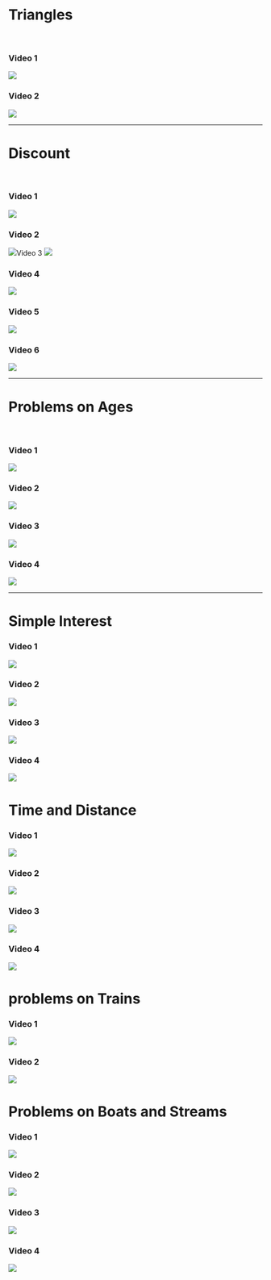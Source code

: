 <h1>Triangles</h1>
<br/>
<h3>Video 1</h3>
<a href="https://youtu.be/MOXVNUqNNwM"><img src="https://github.com/yogaprasadk/Aptitude_COURSE_A_TO_Z/assets/174566721/5f85d511-7054-4e36-858b-54049aefc28c"></a>
<h3>Video 2</h3>
<a href="https://youtu.be/rkREV7mmj2s"><img src="https://github.com/yogaprasadk/Aptitude_COURSE_A_TO_Z/assets/174566721/708ae36f-d446-4707-aa92-4707cbeae052"/></a>
<hr/>
<h1>Discount</h1>
<br/>
<h3>Video 1</h3>
<a href="https://youtu.be/K83TNFowMEU"><img src="https://github.com/user-attachments/assets/d346a361-dec2-4afc-9166-c5cde87cd630"></a>
<h3>Video 2</h3>
<a href="https://youtu.be/3SMWcO92sl0"><img src="https://github.com/user-attachments/assets/2295fb42-2e2b-4def-bbf6-8aaecb214cd9"/></a
<h3>Video 3</h3>
<a href="https://youtu.be/fDckdPS2W2o"><img src="https://github.com/user-attachments/assets/b7b04f04-2660-473b-ac22-9f5cb4f6f199"></a>
<h3>Video 4</h3>
<a href="https://youtu.be/svpX4qVRtYw"><img src="https://github.com/user-attachments/assets/f1525ab5-d65a-4ce7-87ae-d726f31e8eaa"/></a>
<h3>Video 5</h3>
<a href="https://youtu.be/jAVMzOyZl4o"><img src="https://github.com/user-attachments/assets/3afeee60-36cf-4aac-b479-e2a875a47722"></a>
<h3>Video 6</h3>
<a href="https://youtu.be/O4wUdeY7JoE"><img src="https://github.com/user-attachments/assets/aa15917a-acd0-443e-801f-f4b8523a3064"/></a>
<hr/>
<h1>Problems on Ages</h1>
<br/>
<h3>Video 1</h3>
<a href="https://youtu.be/6tuFW7P9WaY"><img src="https://github.com/user-attachments/assets/6a5b792f-8dc1-4f04-8f10-41cfe35ea6ae"/></a>
<h3>Video 2</h3>
<a href="https://youtu.be/HoCljJREaOA"><img src="https://github.com/user-attachments/assets/5278fee5-1485-4559-a2e9-d78f5d9195f9"/></a>
<h3>Video 3</h3>
<a href="https://youtu.be/I35hEUt2mDE"><img src="https://github.com/user-attachments/assets/8bd6ea57-fbcb-44c4-8d39-5b0390508494"/></a>
<h3>Video 4</h3>
<a href="https://youtu.be/M10Vda6dRzE"><img src="https://github.com/user-attachments/assets/18cc4402-2dbe-466c-840d-1936037b0bc1"/></a>
<hr/>
<h1>Simple Interest</h1>
<h3>Video 1</h3>
<a href="https://youtu.be/B7VqoXjoHPk"><img src="https://github.com/user-attachments/assets/06118c35-275f-4979-b53b-87f1cadf6b3f"></a>
<h3>Video 2</h3>
<a href="https://youtu.be/0_Xs_5CDw_E"><img src="https://github.com/user-attachments/assets/53d001ef-112e-4031-b842-0de7646144a6"/></a>
<h3>Video 3</h3>
<a href="https://youtu.be/xcGtrUNUE6w"><img src="https://github.com/user-attachments/assets/aebd1f63-1896-4c58-b17a-90105d37f0bc"></a>
<h3>Video 4</h3>
<a href="https://youtu.be/_qEBewkJUaA"><img src="https://github.com/user-attachments/assets/6671e008-46cd-42ca-b5a7-01232c2e6cf3"></a>
<br/>
<h1>Time and Distance</h1>
<h3>Video 1</h3>
<a href="https://youtu.be/lFHjNbSmsCE"><img src="https://github.com/user-attachments/assets/06076bbb-ddcc-4305-96cb-df40095ba70e"></a>
<h3>Video 2</h3>
<a href="https://youtu.be/pQKu4GXZ5nY"><img src="https://github.com/user-attachments/assets/0a541a16-6c67-406f-b194-ed1f4448c181"/></a>
<h3>Video 3</h3>
<a href="https://youtu.be/5dn52c7e114"><img src="https://github.com/user-attachments/assets/fd94b1aa-a6dd-4799-903f-6b538238ba5d"/></a>
<h3>Video 4</h3>
<a href="https://youtu.be/4l8b5ae5IPY"><img src="https://github.com/user-attachments/assets/f020a0a1-b459-42f9-a7e8-f8e69a007b1d"></a>
<br/>
<h1>problems on Trains</h1>
<h3>Video 1</h3>
<a href="https://youtu.be/tZ2eRwVF-tM"><img src="https://github.com/user-attachments/assets/957376be-da8a-4eed-bfe4-8eafff229684"/></a>
<h3>Video 2</h3>
<a href="https://youtu.be/eXdySaoL2Fs"><img src="https://github.com/user-attachments/assets/77190696-9c0d-4d57-ba1e-98ba2acf1aed"/></a>
<h1>Problems on Boats and Streams</h1>
<h3>Video 1</h3>
<a href="https://youtu.be/BLNmaB_V5Hk"><img src="https://github.com/user-attachments/assets/707d8dda-a9e9-4392-8889-57674e941168"/></a>
<h3>Video 2</h3>
<a href="https://youtu.be/eXdySaoL2Fs"><img src="https://github.com/user-attachments/assets/77190696-9c0d-4d57-ba1e-98ba2acf1aed"/></a>
<h3>Video 3</h3>
<a href="https://youtu.be/tZ2eRwVF-tM"><img src="https://github.com/user-attachments/assets/957376be-da8a-4eed-bfe4-8eafff229684"/></a>
<h3>Video 4</h3>
<a href="https://youtu.be/eXdySaoL2Fs"><img src="https://github.com/user-attachments/assets/77190696-9c0d-4d57-ba1e-98ba2acf1aed"/></a>
